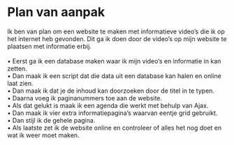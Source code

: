 # Plan van aanpak

Ik ben van plan om een website te maken met informatieve video’s die ik op het internet heb gevonden. Dit ga ik doen door de video’s op mijn website te plaatsen met informatie erbij. <br><br>
•	Eerst ga ik een database maken waar ik mijn video’s en informatie in kan zetten.<br>
•	Dan maak ik een script dat die data uit een database kan halen en online laat zien.<br>
•	Dan maak ik dat je de inhoud kan doorzoeken door de titel in te typen.<br>
•	Daarna voeg ik paginanummers toe aan de website.<br>
•	Als dat gelukt is maak ik een agenda die werkt met behulp van Ajax.<br>
•	Dan maak ik vier extra informatiepagina’s waarvan eentje grid gebruikt.<br>
•	Dan stijl ik de gehele pagina.<br>
•	Als laatste zet ik de website online en controleer of alles het nog doet en wat ik weer moet maken.<br>
